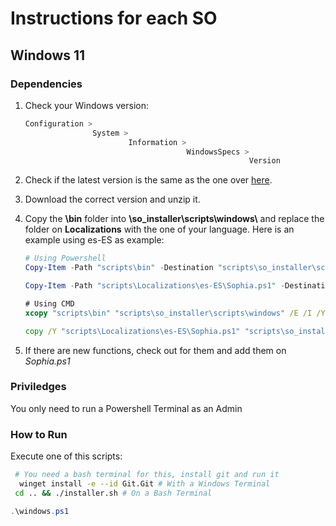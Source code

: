 # Instructions for each SO

## Windows 11

### Dependencies

1. Check your Windows version:

    ```ps1
    Configuration >
                   System >
                           Information >
                                        WindowsSpecs >
                                                      Version
    ```

2. Check if the latest version is the same as the one over [here](https://github.com/farag2/Sophia-Script-for-Windows/releases/latest).

3. Download the correct version and unzip it.

4. Copy the __\bin__ folder into __\so_installer\scripts\windows\\__ and replace the folder on __Localizations__ with the one of your language. Here is an example using es-ES as example:
    ```ps1
    # Using Powershell
    Copy-Item -Path "scripts\bin" -Destination "scripts\so_installer\scripts\windows" -Recurse -Force
    
    Copy-Item -Path "scripts\Localizations\es-ES\Sophia.ps1" -Destination "scripts\so_installer\scripts\windows\Localizations\es-ES\Sophia.ps1" -Force

    ```
    ```cmd
    # Using CMD
    xcopy "scripts\bin" "scripts\so_installer\scripts\windows" /E /I /Y

    copy /Y "scripts\Localizations\es-ES\Sophia.ps1" "scripts\so_installer\scripts\windows\Localizations\es-ES\Sophia.ps1"

    ```
5. If there are new functions, check out for them and add them on _Sophia.ps1_
### Priviledges
You only need to run a Powershell Terminal as an Admin

### How to Run
Execute one of this scripts:
```bash
 # You need a bash terminal for this, install git and run it
  winget install -e --id Git.Git # With a Windows Terminal
 cd .. && ./installer.sh # On a Bash Terminal
```
```ps1
.\windows.ps1
```
